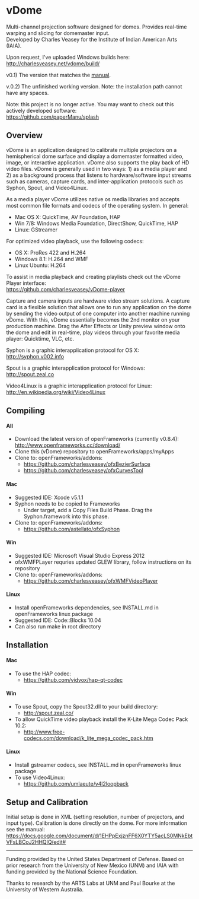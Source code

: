 vDome
=====

Multi-channel projection software designed for domes. Provides real-time warping and slicing for domemaster input.  
Developed by Charles Veasey for the Institute of Indian American Arts (IAIA).  

Upon request, I've uploaded Windows builds here:  
http://charlesveasey.net/vdome/build/

v0.1) The version that matches the [manual](https://docs.google.com/document/d/1EHPpExjznFF6X0YTY5acLS0MNkEbtVFsLBCoJ2HHQlQ).

v.0.2) The unfinished working version. Note: the installation path cannot have any spaces.

Note: this project is no longer active. You may want to check out this actively developed software:  
https://github.com/paperManu/splash  


## Overview

vDome is an application designed to calibrate multiple projectors on a hemispherical dome surface and display a domemaster formatted video, image, or interactive application. vDome also supports the play back of HD video files. vDome is generally used in two ways: 1) as a media player and 2) as a background process that listens to hardware/software input streams such as cameras, capture cards, and inter-application protocols such as Syphon, Spout, and Video4Linux.

As a media player vDome utilizes native os media libraries and accepts most common file formats and codecs of the operating system. In general:
  - Mac OS X: QuickTime, AV Foundation, HAP
  - Win 7/8: Windows Media Foundation, DirectShow, QuickTime, HAP
  - Linux: GStreamer

For optimized video playback, use the following codecs:
  - OS X: ProRes 422 and H.264
  - Windows 8.1: H.264 and WMF
  - Linux Ubuntu: H.264

To assist in media playback and creating playlists check out the vDome Player interface:  
https://github.com/charlesveasey/vDome-player  

Capture and camera inputs are hardware video stream solutions. A capture card is a flexible solution that allows one to run any application on the dome by sending the video output of one computer into another machine running vDome. With this, vDome essentially becomes the 2nd monitor on your production machine. Drag the After Effects or Unity preview window onto the dome and edit in real-time, play videos through your favorite media player: Quicktime, VLC, etc. 

Syphon is a graphic interapplication protocol for OS X:   
http://syphon.v002.info  

Spout is a graphic interapplication protocol for Windows:   
http://spout.zeal.co 

Video4Linux is a graphic interapplication protocol for Linux:   
http://en.wikipedia.org/wiki/Video4Linux

## Compiling
#### All
  - Download the latest version of openFrameworks (currently v0.8.4): http://www.openframeworks.cc/download/
  - Clone this (vDome) repository to openFrameworks/apps/myApps
  - Clone to: openFrameworks/addons:
    - https://github.com/charlesveasey/ofxBezierSurface
    - https://github.com/charlesveasey/ofxCurvesTool

#### Mac
  - Suggested IDE: Xcode v5.1.1
  - Syphon needs to be copied to Frameworks
    - Under target, add a Copy Files Build Phase. Drag the Syphon.framework into this phase.
  - Clone to: openFrameworks/addons:
    - https://github.com/astellato/ofxSyphon

#### Win
  - Suggested IDE: Microsoft Visual Studio Express 2012
  - ofxWMFPLayer requries updated GLEW library, follow instructions on its repository
  - Clone to: openFrameworks/addons:
    - https://github.com/charlesveasey/ofxWMFVideoPlayer

#### Linux
  - Install openFrameworks dependencies, see INSTALL.md in openFrameworks linux package
  - Suggested IDE: Code::Blocks 10.04 
  - Can also run make in root directory

## Installation
#### Mac
  - To use the HAP codec:
    - https://github.com/vidvox/hap-qt-codec

#### Win
  - To use Spout, copy the Spout32.dll to your build directory:
  	- http://spout.zeal.co/
  - To allow QuickTime video playback install the K-Lite Mega Codec Pack 10.2: 
    - http://www.free-codecs.com/download/k_lite_mega_codec_pack.htm

#### Linux
  - Install gstreamer codecs, see INSTALL.md in openFrameworks linux package
  - To use Video4Linux: 
  	- https://github.com/umlaeute/v4l2loopback

## Setup and Calibration
Initial setup is done in XML (setting resolution, number of projectors, and input type). Calibration is done directly on the dome. For more information see the manual:   
https://docs.google.com/document/d/1EHPpExjznFF6X0YTY5acLS0MNkEbtVFsLBCoJ2HHQlQ/edit#
  
---
Funding provided by the United States Department of Defense. Based on prior research from the University of New Mexico (UNM) and IAIA with funding provided by the National Science Foundation.

Thanks to research by the ARTS Labs at UNM and Paul Bourke at the University of Western Australia.
